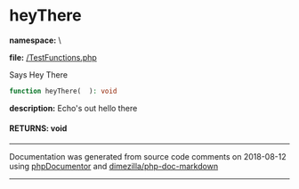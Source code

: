 # heyThere
**namespace:** \

**file:** [/TestFunctions.php](files/TestFunctions.php.md)

Says Hey There

```php
function heyThere(  ): void
```

**description:** Echo's out hello there



#### RETURNS: void




___
Documentation was generated from source code comments on 2018-08-12 using [phpDocumentor](http://www.phpdoc.org/) and [dimezilla/php-doc-markdown](https://github.com/dimezilla/php-doc-markdown)
___
